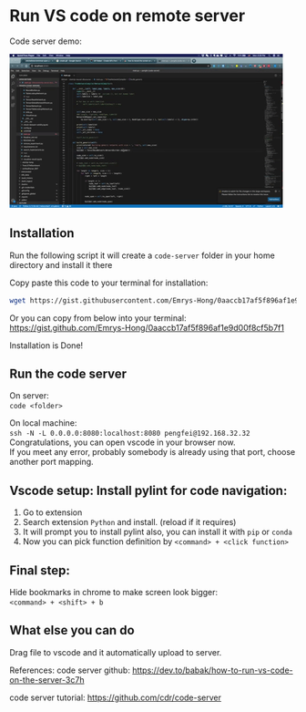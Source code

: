 # Run VS code on remote server
Code server demo:

![code-server-demo](../images/code-server.gif)

## Installation
Run the following script it will create a `code-server` folder in your home directory and install it there


Copy paste this code to your terminal for installation: 
```bash
wget https://gist.githubusercontent.com/Emrys-Hong/0aaccb17af5f896af1e9d00f8cf5b7f1/raw/59111f7ac80783f0d049334440a9d3f671d74031/code-server-setup.sh  -O - | bash
```

Or you can copy from below into your terminal: \
https://gist.github.com/Emrys-Hong/0aaccb17af5f896af1e9d00f8cf5b7f1

Installation is Done!


## Run the code server
On server:\
`code <folder>`

On local machine:\
`ssh -N -L 0.0.0.0:8080:localhost:8080 pengfei@192.168.32.32`
Congratulations, you can open vscode in your browser now.\
If you meet any error, probably somebody is already using that port, choose another port mapping.


## Vscode setup: Install pylint for code navigation:
1. Go to extension
2. Search extension `Python` and install. (reload if it requires)
3. It will prompt you to install pylint also, you can install it with `pip` or `conda`
4. Now you can pick function definition by `<command> + <click function>`

## Final step:
Hide bookmarks in chrome to make screen look bigger: \
`<command> + <shift> + b`

## What else you can do
Drag file to vscode and it automatically upload to server.

References:
code server github:
https://dev.to/babak/how-to-run-vs-code-on-the-server-3c7h

code server tutorial:
https://github.com/cdr/code-server
